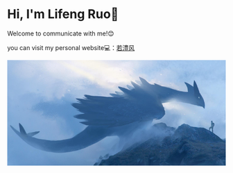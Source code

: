 # Hi, I'm Lifeng Ruo👋

Welcome to communicate with me!😊 

you can visit my personal website💻：[若澧风](https://www.cnblogs.com/fengxijlu)

![](img/02.png)
